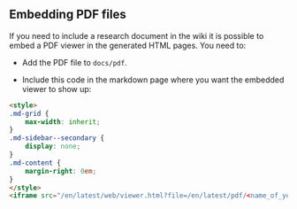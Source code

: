 ## Embedding PDF files

If you need to include a research document in the wiki it is possible to embed
a PDF viewer in the generated HTML pages. You need to:

* Add the PDF file to `docs/pdf`.

* Include this code in the markdown page where you want the embedded viewer to
show up:

```html
<style>
.md-grid {
    max-width: inherit;
}
.md-sidebar--secondary {
    display: none;
}
.md-content {
    margin-right: 0em;
}
</style>
<iframe src="/en/latest/web/viewer.html?file=/en/latest/pdf/<name_of_your_pdf_file>" width="100%" height="650em"></iframe>
```

